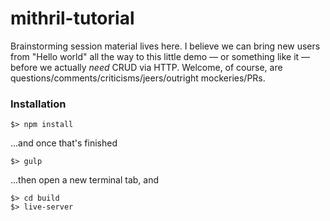 # mithril-tutorial

Brainstorming session material lives here. I believe we can bring new users from "Hello world" all the way to this little demo — or something like it — before we actually _need_ CRUD via HTTP. Welcome, of course, are questions/comments/criticisms/jeers/outright mockeries/PRs.

### Installation
```
$> npm install
```
...and once that's finished
```
$> gulp
```
...then open a new terminal tab, and
```
$> cd build
$> live-server
```
